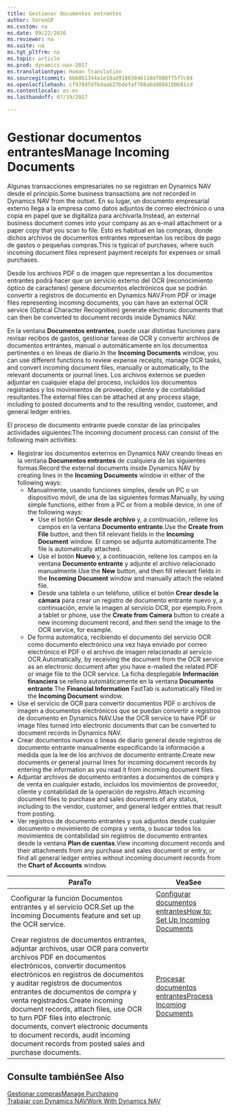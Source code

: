 ```yaml
---
title: Gestionar documentos entrantes
author: SorenGP
ms.custom: na
ms.date: 09/22/2016
ms.reviewer: na
ms.suite: na
ms.tgt_pltfrm: na
ms.topic: article
ms.prod: dynamics-nav-2017
ms.translationtype: Human Translation
ms.sourcegitcommit: 6b60b1344a1e18ad91863046110df880f75f7c04
ms.openlocfilehash: cf978dfdfbdaa627bdefaf788a6dd804100681cd
ms.contentlocale: es-es
ms.lasthandoff: 07/19/2017

---
```


# <a name="manage-incoming-documents"></a><span data-ttu-id="c5b04-102">Gestionar documentos entrantes</span><span class="sxs-lookup"><span data-stu-id="c5b04-102">Manage Incoming Documents</span></span>
<span data-ttu-id="c5b04-103">Algunas transacciones empresariales no se registran en Dynamics NAV desde el principio.</span><span class="sxs-lookup"><span data-stu-id="c5b04-103">Some business transactions are not recorded in Dynamics NAV from the outset.</span></span> <span data-ttu-id="c5b04-104">En su lugar, un documento empresarial externo llega a la empresa como datos adjuntos de correo electrónico o una copia en papel que se digitaliza para archivarla.</span><span class="sxs-lookup"><span data-stu-id="c5b04-104">Instead, an external business document comes into your company as an e-mail attachment or a paper copy that you scan to file.</span></span> <span data-ttu-id="c5b04-105">Esto es habitual en las compras, donde dichos archivos de documentos entrantes representan los recibos de pago de gastos o pequeñas compras.</span><span class="sxs-lookup"><span data-stu-id="c5b04-105">This is typical of purchases, where such incoming document files represent payment receipts for expenses or small purchases.</span></span>

<span data-ttu-id="c5b04-106">Desde los archivos PDF o de imagen que representan a los documentos entrantes podrá hacer que un servicio externo del OCR (reconocimiento óptico de caracteres) genere documentos electrónicos que se podrán convertir a registros de documento en Dynamics NAV.</span><span class="sxs-lookup"><span data-stu-id="c5b04-106">From PDF or image files representing incoming documents, you can have an external OCR service (Optical Character Recognition) generate electronic documents that can then be converted to document records inside Dynamics NAV.</span></span>

<span data-ttu-id="c5b04-107">En la ventana **Documentos entrantes**, puede usar distintas funciones para revisar recibos de gastos, gestionar tareas de OCR y convertir archivos de documentos entrantes, manual o automáticamente en los documentos pertinentes o en líneas de diario.</span><span class="sxs-lookup"><span data-stu-id="c5b04-107">In the **Incoming Documents** window, you can use different functions to review expense receipts, manage OCR tasks, and convert incoming document files, manually or automatically, to the relevant documents or journal lines.</span></span> <span data-ttu-id="c5b04-108">Los archivos externos se pueden adjuntar en cualquier etapa del proceso, incluidos los documentos registrados y los movimientos de proveedor, cliente y de contabilidad resultantes.</span><span class="sxs-lookup"><span data-stu-id="c5b04-108">The external files can be attached at any process stage, including to posted documents and to the resulting vendor, customer, and general ledger entries.</span></span>

<span data-ttu-id="c5b04-109">El proceso de documento entrante puede constar de las principales actividades siguientes:</span><span class="sxs-lookup"><span data-stu-id="c5b04-109">The incoming document process can consist of the following main activities:</span></span>

* <span data-ttu-id="c5b04-110">Registrar los documentos externos en Dynamics NAV creando líneas en la ventana **Documentos entrantes** de cualquiera de las siguientes formas:</span><span class="sxs-lookup"><span data-stu-id="c5b04-110">Record the external documents inside Dynamics NAV by creating lines in the **Incoming Documents** window in either of the following ways:</span></span>
    * <span data-ttu-id="c5b04-111">Manualmente, usando funciones simples, desde un PC o un dispositivo móvil, de una de las siguientes formas:</span><span class="sxs-lookup"><span data-stu-id="c5b04-111">Manually, by using simple functions, either from a PC or from a mobile device, in one of the following ways:</span></span>
        * <span data-ttu-id="c5b04-112">Use el botón **Crear desde archivo** y, a continuación, rellene los campos en la ventana **Documento entrante**.</span><span class="sxs-lookup"><span data-stu-id="c5b04-112">Use the **Create from File** button, and then fill relevant fields in the **Incoming Document** window.</span></span> <span data-ttu-id="c5b04-113">El campo se adjunta automáticamente.</span><span class="sxs-lookup"><span data-stu-id="c5b04-113">The file is automatically attached.</span></span>  
        * <span data-ttu-id="c5b04-114">Use el botón **Nuevo** y, a continuación, rellene los campos en la ventana **Documento entrante** y adjunte el archivo relacionado manualmente.</span><span class="sxs-lookup"><span data-stu-id="c5b04-114">Use the **New** button, and then fill relevant fields in the **Incoming Document** window and manually attach the related file.</span></span>
        * <span data-ttu-id="c5b04-115">Desde una tableta o un teléfono, utilice el botón **Crear desde la cámara** para crear un registro de documento entrante nuevo y, a continuación, envíe la imagen al servicio OCR, por ejemplo.</span><span class="sxs-lookup"><span data-stu-id="c5b04-115">From a tablet or phone, use the **Create from Camera** button to create a new incoming document record, and then send the image to the OCR service, for example.</span></span>
    * <span data-ttu-id="c5b04-116">De forma automática, recibiendo el documento del servicio OCR como documento electrónico una vez haya enviado por correo electrónico el PDF o el archivo de imagen relacionado al servicio OCR.</span><span class="sxs-lookup"><span data-stu-id="c5b04-116">Automatically, by receiving the document from the OCR service as an electronic document after you have e-mailed the related PDF or image file to the OCR service.</span></span> <span data-ttu-id="c5b04-117">La ficha desplegable **Información financiera** se rellena automáticamente en la ventana **Documento entrante**.</span><span class="sxs-lookup"><span data-stu-id="c5b04-117">The **Financial Information** FastTab is automatically filled in the **Incoming Document** window.</span></span>
* <span data-ttu-id="c5b04-118">Use el servicio de OCR para convertir documentos PDF o archivos de imagen a documentos electrónicos que se puedan convertir a registros de documento en Dynamics NAV.</span><span class="sxs-lookup"><span data-stu-id="c5b04-118">Use the OCR service to have PDF or image files turned into electronic documents that can be converted to document records in Dynamics NAV.</span></span>
* <span data-ttu-id="c5b04-119">Crear documentos nuevos o líneas de diario general desde registros de documento entrante manualmente especificando la información a medida que la lee de los archivos de documento entrante.</span><span class="sxs-lookup"><span data-stu-id="c5b04-119">Create new documents or general journal lines for incoming document records by entering the information as you read it from incoming document files.</span></span>
* <span data-ttu-id="c5b04-120">Adjuntar archivos de documento entrantes a documentos de compra y de venta en cualquier estado, incluidos los movimientos de proveedor, cliente y contabilidad de la operación de registro.</span><span class="sxs-lookup"><span data-stu-id="c5b04-120">Attach incoming document files to purchase and sales documents of any status, including to the vendor, customer, and general ledger entries that result from posting.</span></span>
* <span data-ttu-id="c5b04-121">Ver registros de documento entrantes y sus adjuntos desde cualquier documento o movimiento de compra y venta, o buscar todos los movimientos de contabilidad sin registros de documento entrantes desde la ventana **Plan de cuentas**.</span><span class="sxs-lookup"><span data-stu-id="c5b04-121">View incoming document records and their attachments from any purchase and sales document or entry, or find all general ledger entries without incoming document records from the **Chart of Accounts** window.</span></span>


|<span data-ttu-id="c5b04-122">Para</span><span class="sxs-lookup"><span data-stu-id="c5b04-122">To</span></span> |<span data-ttu-id="c5b04-123">Vea</span><span class="sxs-lookup"><span data-stu-id="c5b04-123">See</span></span> |
|---|----|
|<span data-ttu-id="c5b04-124">Configurar la función Documentos entrantes y el servicio OCR.</span><span class="sxs-lookup"><span data-stu-id="c5b04-124">Set up the Incoming Documents feature and set up the OCR service.</span></span>|[<span data-ttu-id="c5b04-125">Configurar documentos entrantes</span><span class="sxs-lookup"><span data-stu-id="c5b04-125">How to: Set Up Incoming Documents</span></span>](across-how-setup-income-documents.md)|
|<span data-ttu-id="c5b04-126">Crear registros de documentos entrantes, adjuntar archivos, usar OCR para convertir archivos PDF en documentos electrónicos, convertir documentos electrónicos en registros de documentos y auditar registros de documentos entrantes de documentos de compra y venta registrados.</span><span class="sxs-lookup"><span data-stu-id="c5b04-126">Create incoming document records, attach files, use OCR to turn PDF files into electronic documents, convert electronic documents to document records, audit incoming document records from posted sales and purchase documents.</span></span>|[<span data-ttu-id="c5b04-127">Procesar documentos entrantes</span><span class="sxs-lookup"><span data-stu-id="c5b04-127">Process Incoming Documents</span></span>](across-process-income-documents.md)|

## <a name="see-also"></a><span data-ttu-id="c5b04-128">Consulte también</span><span class="sxs-lookup"><span data-stu-id="c5b04-128">See Also</span></span>  
[<span data-ttu-id="c5b04-129">Gestionar compras</span><span class="sxs-lookup"><span data-stu-id="c5b04-129">Manage Purchasing</span></span>](purchasing-manage-purchasing.md)  
[<span data-ttu-id="c5b04-130">Trabajar con Dynamics NAV</span><span class="sxs-lookup"><span data-stu-id="c5b04-130">Work With Dynamics NAV</span></span>](ui-work-product.md)

